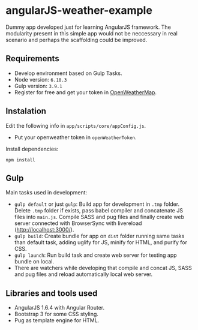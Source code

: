 # angularJS-weather-example
Dummy app developed just for learning AngularJS framework. The modularity present in this simple app would not be neccessary in real scenario and perhaps the scaffolding could be improved.

## Requirements ##
- Develop environment based on Gulp Tasks.
- Node version: `6.10.3`
- Gulp version: `3.9.1`
- Register for free and get your token in [OpenWeatherMap](https://openweathermap.org/api).

## Instalation ##
Edit the following info in `app/scripts/core/appConfig.js`.  

- Put your openweather token in `openWeatherToken`.  

Install dependencies:  

    npm install 

## Gulp ##
Main tasks used in development:
- `gulp default` or just `gulp`: Build app for development in `.tmp` folder. Delete `.tmp` folder if exists, pass babel compiler and concatenate JS files into `main.js`. Compile SASS and pug files and finally create web server connected with BrowserSync with livereload ([http://localhost:3000/](http://localhost:3000)).
- `gulp build`: Create bundle for app on `dist` folder running same tasks than default task, adding uglify for JS, minify for HTML, and purify for CSS.
- `gulp launch`: Run build task and create web server for testing app bundle on local.
- There are watchers while developing that compile and concat JS, SASS  and pug files and reload automatically local web server.

## Libraries and tools used ##
- AngularJS 1.6.4 with Angular Router.
- Bootstrap 3 for some CSS styling.
- Pug as template engine for HTML.
